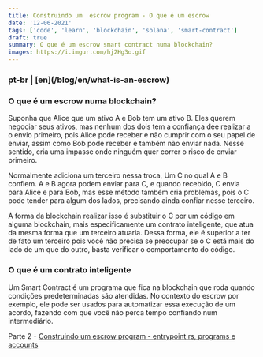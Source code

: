 ```yaml
---
title: Construindo um  escrow program - O que é um escrow
date: '12-06-2021'
tags: ['code', 'learn', 'blockchain', 'solana', 'smart-contract']
draft: true
summary: O que é um escrow smart contract numa blockchain?
images: https://i.imgur.com/hj2Hg3o.gif
---
```


<h3>pt-br | [en](/blog/en/what-is-an-escrow)</h3>

### O que é um escrow numa blockchain?

Suponha que Alice que um ativo A e Bob tem um ativo B. Eles querem negociar seus ativos, mas nenhum dos dois tem a confiança dee realizar a o envio primeiro, pois Alice pode receber e não cumprir com o seu papel de enviar, assim como Bob pode receber e também não enviar nada. Nesse sentido, cria uma impasse onde ninguém quer correr o risco de enviar primeiro.

Normalmente adiciona um terceiro nessa troca, Um C no qual A e B confiem. A e B agora podem enviar para C, e quando recebido, C envia para Alice e para Bob, mas esse método também cria problemas, pois o C pode tender para algum dos lados, precisando ainda confiar nesse terceiro.

A forma da blockchain realizar isso é substituir o C por um código em alguma blockchain, mais especificamente um contrato inteligente, que atua da mesma forma que um terceiro atuaria. Dessa forma, ele é superior a ter de fato um terceiro pois você não precisa se preocupar se o C está mais do lado de um que do outro, basta verificar o comportamento do código.

### O que é um contrato inteligente

Um Smart Contract é um programa que fica na blockchain que roda quando condições predeterminadas são atendidas. No contexto do escrow por exemplo, ele pode ser usados para automatizar essa execução de um acordo, fazendo com que você não perca tempo confiando num intermediário.

Parte 2 - [Construindo um escrow program - entrypoint.rs, programs e accounts](/blog/building-an-escrow-program-entrypoint-programs-accountsPtBr)
